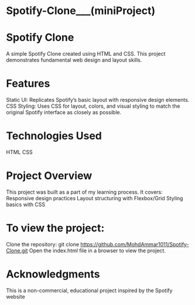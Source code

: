 # Spotify-Clone___(miniProject)

# Spotify Clone
A simple Spotify Clone created using HTML and CSS. This project demonstrates fundamental web design and layout skills.

# Features
Static UI: Replicates Spotify’s basic layout with responsive design elements. CSS Styling: Uses CSS for layout, colors, and visual styling to match the original Spotify interface as closely as possible.

# Technologies Used
HTML CSS

# Project Overview
This project was built as a part of my learning process. It covers: Responsive design practices Layout structuring with Flexbox/Grid Styling basics with CSS

# To view the project:
Clone the repository: git clone https://github.com/MohdAmmar1011/Spotify-Clone.git Open the index.html file in a browser to view the project.

# Acknowledgments
This is a non-commercial, educational project inspired by the Spotify website
